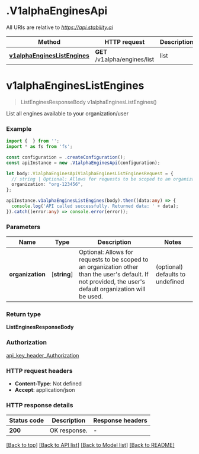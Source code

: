 # .V1alphaEnginesApi

All URIs are relative to *https://api.stability.ai*

Method | HTTP request | Description
------------- | ------------- | -------------
[**v1alphaEnginesListEngines**](V1alphaEnginesApi.md#v1alphaEnginesListEngines) | **GET** /v1alpha/engines/list | list


# **v1alphaEnginesListEngines**
> ListEnginesResponseBody v1alphaEnginesListEngines()

List all engines available to your organization/user

### Example


```typescript
import {  } from '';
import * as fs from 'fs';

const configuration = .createConfiguration();
const apiInstance = new .V1alphaEnginesApi(configuration);

let body:.V1alphaEnginesApiV1alphaEnginesListEnginesRequest = {
  // string | Optional: Allows for requests to be scoped to an organization other than the user's default.  If not provided, the user's default organization will be used. (optional)
  organization: "org-123456",
};

apiInstance.v1alphaEnginesListEngines(body).then((data:any) => {
  console.log('API called successfully. Returned data: ' + data);
}).catch((error:any) => console.error(error));
```


### Parameters

Name | Type | Description  | Notes
------------- | ------------- | ------------- | -------------
 **organization** | [**string**] | Optional: Allows for requests to be scoped to an organization other than the user&#39;s default.  If not provided, the user&#39;s default organization will be used. | (optional) defaults to undefined


### Return type

**ListEnginesResponseBody**

### Authorization

[api_key_header_Authorization](README.md#api_key_header_Authorization)

### HTTP request headers

 - **Content-Type**: Not defined
 - **Accept**: application/json


### HTTP response details
| Status code | Description | Response headers |
|-------------|-------------|------------------|
**200** | OK response. |  -  |

[[Back to top]](#) [[Back to API list]](README.md#documentation-for-api-endpoints) [[Back to Model list]](README.md#documentation-for-models) [[Back to README]](README.md)


